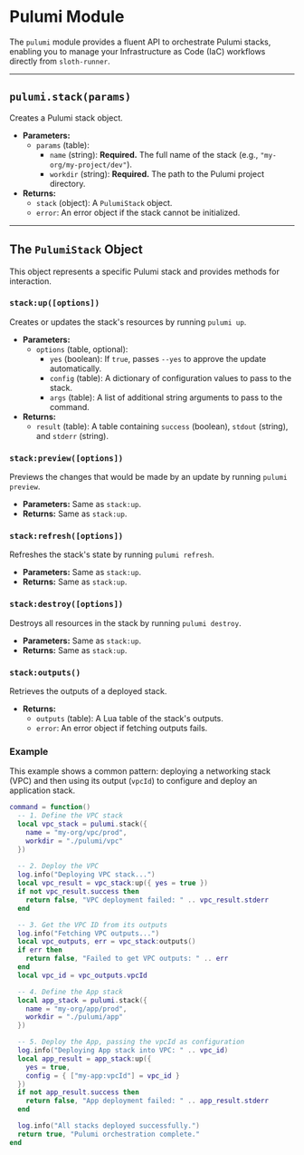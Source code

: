 # Pulumi Module

The `pulumi` module provides a fluent API to orchestrate Pulumi stacks, enabling you to manage your Infrastructure as Code (IaC) workflows directly from `sloth-runner`.

---

## `pulumi.stack(params)`

Creates a Pulumi stack object.

*   **Parameters:**
    *   `params` (table):
        *   `name` (string): **Required.** The full name of the stack (e.g., `"my-org/my-project/dev"`).
        *   `workdir` (string): **Required.** The path to the Pulumi project directory.
*   **Returns:**
    *   `stack` (object): A `PulumiStack` object.
    *   `error`: An error object if the stack cannot be initialized.

---

## The `PulumiStack` Object

This object represents a specific Pulumi stack and provides methods for interaction.

### `stack:up([options])`

Creates or updates the stack's resources by running `pulumi up`.

*   **Parameters:**
    *   `options` (table, optional):
        *   `yes` (boolean): If `true`, passes `--yes` to approve the update automatically.
        *   `config` (table): A dictionary of configuration values to pass to the stack.
        *   `args` (table): A list of additional string arguments to pass to the command.
*   **Returns:**
    *   `result` (table): A table containing `success` (boolean), `stdout` (string), and `stderr` (string).

### `stack:preview([options])`

Previews the changes that would be made by an update by running `pulumi preview`.

*   **Parameters:** Same as `stack:up`.
*   **Returns:** Same as `stack:up`.

### `stack:refresh([options])`

Refreshes the stack's state by running `pulumi refresh`.

*   **Parameters:** Same as `stack:up`.
*   **Returns:** Same as `stack:up`.

### `stack:destroy([options])`

Destroys all resources in the stack by running `pulumi destroy`.

*   **Parameters:** Same as `stack:up`.
*   **Returns:** Same as `stack:up`.

### `stack:outputs()`

Retrieves the outputs of a deployed stack.

*   **Returns:**
    *   `outputs` (table): A Lua table of the stack's outputs.
    *   `error`: An error object if fetching outputs fails.

### Example

This example shows a common pattern: deploying a networking stack (VPC) and then using its output (`vpcId`) to configure and deploy an application stack.

```lua
command = function()
  -- 1. Define the VPC stack
  local vpc_stack = pulumi.stack({
    name = "my-org/vpc/prod",
    workdir = "./pulumi/vpc"
  })
  
  -- 2. Deploy the VPC
  log.info("Deploying VPC stack...")
  local vpc_result = vpc_stack:up({ yes = true })
  if not vpc_result.success then
    return false, "VPC deployment failed: " .. vpc_result.stderr
  end

  -- 3. Get the VPC ID from its outputs
  log.info("Fetching VPC outputs...")
  local vpc_outputs, err = vpc_stack:outputs()
  if err then
    return false, "Failed to get VPC outputs: " .. err
  end
  local vpc_id = vpc_outputs.vpcId

  -- 4. Define the App stack
  local app_stack = pulumi.stack({
    name = "my-org/app/prod",
    workdir = "./pulumi/app"
  })

  -- 5. Deploy the App, passing the vpcId as configuration
  log.info("Deploying App stack into VPC: " .. vpc_id)
  local app_result = app_stack:up({
    yes = true,
    config = { ["my-app:vpcId"] = vpc_id }
  })
  if not app_result.success then
    return false, "App deployment failed: " .. app_result.stderr
  end

  log.info("All stacks deployed successfully.")
  return true, "Pulumi orchestration complete."
end
```
